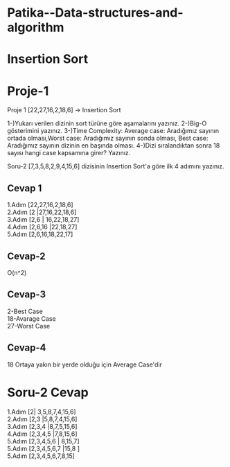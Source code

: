 # Patika--Data-structures-and-algorithm

# Insertion Sort


# Proje-1

Proje 1
[22,27,16,2,18,6] -> Insertion Sort

1-)Yukarı verilen dizinin sort türüne göre aşamalarını yazınız.
2-)Big-O gösterimini yazınız.
3-)Time Complexity: Average case: Aradığımız sayının ortada olması,Worst case: Aradığımız sayının sonda olması, Best case: Aradığımız sayının dizinin en başında olması.
4-)Dizi sıralandıktan sonra 18 sayısı hangi case kapsamına girer? Yazınız.


Soru-2  [7,3,5,8,2,9,4,15,6] dizisinin Insertion Sort'a göre ilk 4 adımını yazınız.


## Cevap 1

 1.Adım [22,27,16,2,18,6] <br>
 2.Adım [2 |27,16,22,18,6] <br>
 3.Adım [2,6 | 16,22,18,27] <br>
 4.Adım [2,6,16 |22,18,27] <br>
 5.Adım [2,6,16,18,22,17] <br>
## Cevap-2

O(n^2)
## Cevap-3

2-Best Case <br>
18-Avarage Case <br>
27-Worst Case <br>

## Cevap-4
18 Ortaya yakın bir yerde olduğu için Average Case'dir

# Soru-2 Cevap
  1.Adım [2| 3,5,8,7,4,15,6] <br>
 2.Adım [2,3 |5,8,7,4,15,6] <br>
 3.Adım [2,3,4 |8,7,5,15,6] <br>
 4.Adım [2,3,4,5 |7,8,15,6] <br>
 5.Adım [2,3,4,5,6 | 8,15,7] <br>
 5.Adım [2,3,4,5,6,7 |15,8 ] <br>
 5.Adım [2,3,4,5,6,7,8,15] <br>
 
  
